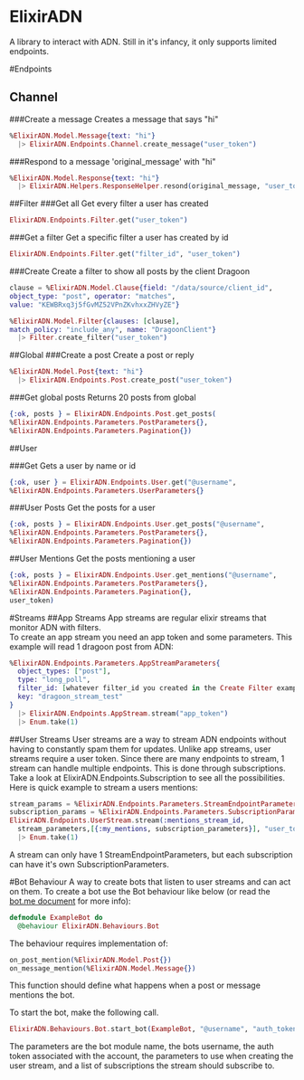 ElixirADN
=========

A library to interact with ADN.  Still in it's infancy, it only supports limited
endpoints.  

#Endpoints
## Channel
###Create a message
Creates a message that says "hi"
```elixir
%ElixirADN.Model.Message{text: "hi"}
  |> ElixirADN.Endpoints.Channel.create_message("user_token")
```

###Respond to a message 'original_message' with "hi"
```elixir
%ElixirADN.Model.Response{text: "hi"}
  |> ElixirADN.Helpers.ResponseHelper.resond(original_message, "user_token")
```

##Filter
###Get all
Get every filter a user has created
```elixir
ElixirADN.Endpoints.Filter.get("user_token")
```

###Get a filter
Get a specific filter a user has created by id
```elixir
ElixirADN.Endpoints.Filter.get("filter_id", "user_token")
```
###Create
Create a filter to show all posts by the client Dragoon
```elixir
clause = %ElixirADN.Model.Clause{field: "/data/source/client_id", 
object_type: "post", operator: "matches", 
value: "KEWBRxq3j5fGvMZ52VPnZKvhxxZHVyZE"}

%ElixirADN.Model.Filter{clauses: [clause], 
match_policy: "include_any", name: "DragoonClient"}
  |> Filter.create_filter("user_token")
```

##Global
###Create a post 
Create a post or reply
```elixir
%ElixirADN.Model.Post{text: "hi"}
  |> ElixirADN.Endpoints.Post.create_post("user_token")
```

###Get global posts
Returns 20 posts from global
```elixir
{:ok, posts } = ElixirADN.Endpoints.Post.get_posts(
%ElixirADN.Endpoints.Parameters.PostParameters{},
%ElixirADN.Endpoints.Parameters.Pagination{})
```

##User

###Get
Gets a user by name or id
```elixir
{:ok, user } = ElixirADN.Endpoints.User.get("@username", 
%ElixirADN.Endpoints.Parameters.UserParameters{}
```

###User Posts 
Get the posts for a user
```elixir
{:ok, posts } = ElixirADN.Endpoints.User.get_posts("@username", 
%ElixirADN.Endpoints.Parameters.PostParameters{},
%ElixirADN.Endpoints.Parameters.Pagination{})
```
##User Mentions 
Get the posts mentioning a user
```elixir
{:ok, posts } = ElixirADN.Endpoints.User.get_mentions("@username", 
%ElixirADN.Endpoints.Parameters.PostParameters{},
%ElixirADN.Endpoints.Parameters.Pagination{}, 
user_token)
```

#Streams
##App Streams
App streams are regular elixir streams that monitor ADN with filters.  
To create an app stream you need an app token and some parameters.  This
example will read 1 dragoon post from ADN:
```elixir
%ElixirADN.Endpoints.Parameters.AppStreamParameters{
  object_types: ["post"],
  type: "long_poll",
  filter_id: [whatever filter_id you created in the Create Filter example above],
  key: "dragoon_stream_test"
}
  |> ElixirADN.Endpoints.AppStream.stream("app_token")
  |> Enum.take(1)
```

##User Streams
User streams are a way to stream ADN endpoints without having to constantly 
spam them for updates.  Unlike app streams, user streams require a user token.
Since there are many endpoints to stream, 1 stream can handle multiple endpoints.
This is done through subscriptions.  Take a look at ElixirADN.Endpoints.Subscription
to see all the possibilities.  Here is quick example to stream a users mentions:
```elixir
stream_params = %ElixirADN.Endpoints.Parameters.StreamEndpointParameters{}
subscription_params = %ElixirADN.Endpoints.Parameters.SubscriptionParameters{}
ElixirADN.Endpoints.UserStream.stream(:mentions_stream_id, 
  stream_parameters,[{:my_mentions, subscription_parameters}], "user_token")
  |> Enum.take(1)
```
A stream can only have 1 StreamEndpointParameters, but each subscription can
have it's own SubscriptionParameters.  

#Bot Behaviour
A way to create bots that listen to user streams and can act on them.  To create a bot use the Bot behaviour like below (or read the [bot.me document](bot.md) for more info):

```elixir
defmodule ExampleBot do
  @behaviour ElixirADN.Behaviours.Bot
```

The behaviour requires implementation of:

```elixir
on_post_mention(%ElixirADN.Model.Post{})
on_message_mention(%ElixirADN.Model.Message{})
```

This function should define what happens when a post or message mentions the bot.

To start the bot, make the following call. 

```elixir
ElixirADN.Behaviours.Bot.start_bot(ExampleBot, "@username", "auth_token", %ElixirADN.Endpoints.Parameters.StreamEndpointParameters{}, [{:my_mentions, %ElixirADN.Endpoints.Parameters.SubscriptionParameters{}}])
```

The parameters are the bot module name, the bots username, the auth token 
associated with the account, the parameters to use when creating the user stream, and a list of subscriptions the stream should subscribe to.
